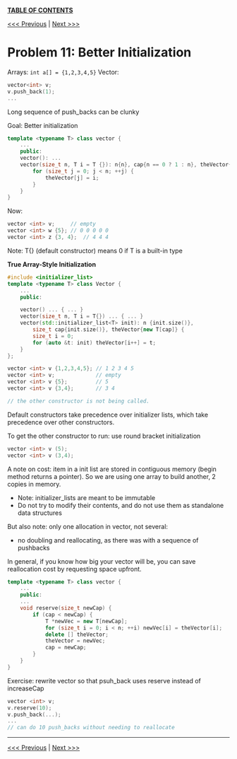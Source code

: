 [**TABLE OF CONTENTS**](toc.md)

[<<< Previous](10.md)   \|   [Next >>>](12.md)


Problem 11: Better Initialization
=================================
Arrays: `int a[] = {1,2,3,4,5}`
Vector: 
```c++
vector<int> v;
v.push_back(1);
...
```
Long sequence of push_backs can be clunky

Goal: Better initialization
```c++
template <typename T> class vector {
	...
	public:
	vector(): ...
	vector(size_t n, T i = T {}): n{n}, cap{n == 0 ? 1 : n}, theVector{new T[cap]} {
		for (size_t j = 0; j < n; ++j) {
			theVector[j] = i;
		}
	}
}
```

Now:
```c++
vector <int> v;		// empty
vector <int> w {5}; // 0 0 0 0 0
vector <int> z {3, 4};	// 4 4 4
```

Note: T{} (default constructor) means 0 if T is a built-in type

**True Array-Style Initialization**
```c++
#include <initializer_list>
template <typename T> class Vector {
	...
	public:

	vector() ... { ... }
	vector(size_t n, T i = T{}) ... { ... }
	vector(std::initializer_list<T> init): n {init.size()}, 
		size_t cap{init.size()}, theVector{new T[cap]} {
		size_t i = 0;
		for (auto &t: init) theVector[i++] = t;
	}
};

vector <int> v {1,2,3,4,5}; // 1 2 3 4 5
vector <int> v;				// empty
vector <int> v {5};			// 5
vector <int> v {3,4};		// 3 4

// the other constructor is not being called.
```
Default constructors take precedence over initializer lists, which take precedence over other constructors.

To get the other constructor to run: use round bracket initialization
```c++
vector <int> v (5);
vector <int> v (3,4);
```

A note on cost: item in a init list are stored in contiguous memory (begin method returns a pointer). So we are using one array to build another, 2 copies in memory.
- Note: initializer_lists are meant to be immutable
- Do not try to modify their contents, and do not use them as standalone data structures

But also note: only one allocation in vector, not several:
- no doubling and reallocating, as there was with a sequence of pushbacks

In general, if you know how big your vector will be, you can save reallocation cost by requesting space upfront.

```c++
template <typename T> class vector {
	...
	public:
	...
	void reserve(size_t newCap) {
		if (cap < newCap) {
			T *newVec = new T[newCap];
			for (size_t i = 0; i < n; ++i) newVec[i] = theVector[i];
			delete [] theVector;
			theVector = newVec;
			cap = newCap;
		}
	}
}
```
Exercise: rewrite vector so that psuh_back uses reserve instead of increaseCap

```c++
vector <int> v;
v.reserve(10);
v.push_back(...);
...
// can do 10 push_backs without needing to reallocate
```

<hr>

[<<< Previous](10.md)   \|   [Next >>>](12.md)
